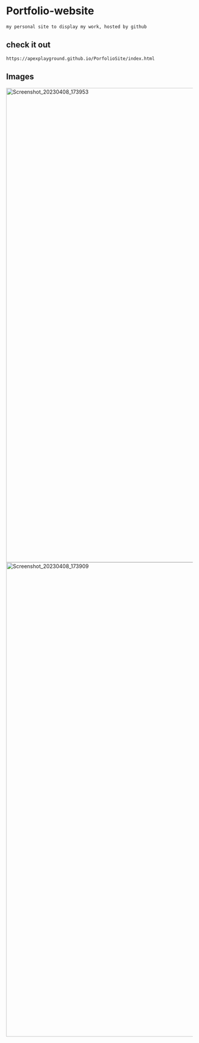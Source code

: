 # Portfolio-website
    my personal site to display my work, hosted by github
    
## check it out
    https://apexplayground.github.io/PorfolioSite/index.html
    
## Images
<img width="1280" alt="Screenshot_20230408_173953" src="https://user-images.githubusercontent.com/115173705/230732904-ebc54e0d-7d63-4d43-9f60-9f0f2394b446.png">
<img width="1280" alt="Screenshot_20230408_173909" src="https://user-images.githubusercontent.com/115173705/230732913-fc7d47e7-d756-49fb-bdea-078f53626211.png">
